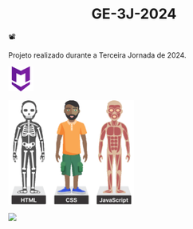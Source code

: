 <h1 align="center">GE-3J-2024</h1>
  
📽️<p>Projeto realizado durante a Terceira Jornada de 2024.</p>
<img src="markdow.webp" width="10%">
<!--
![width=50%](https://cdn.icon-icons.com/icons2/2699/PNG/512/markdown_here_logo_icon_169967.png)
-->
<!--
https://docs.github.com/pt/get-started/writing-on-github/getting-started-with-writing-and-formatting-on-github/basic-writing-and-formatting-syntax
-->
<img src="htmlcssjs.gif" width="50%">


![](https://img.shields.io/badge/mark-down-orange)
